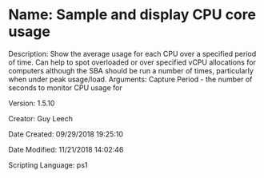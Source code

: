 ﻿# Name: Sample and display CPU core usage

Description: Show the average usage for each CPU over a specified period of time.
Can help to spot overloaded or over specified vCPU allocations for computers although the SBA should be run a number of times, particularly when under peak usage/load.
Arguments:
  Capture Period - the number of seconds to monitor CPU usage for

Version: 1.5.10

Creator: Guy Leech

Date Created: 09/29/2018 19:25:10

Date Modified: 11/21/2018 14:02:46

Scripting Language: ps1

